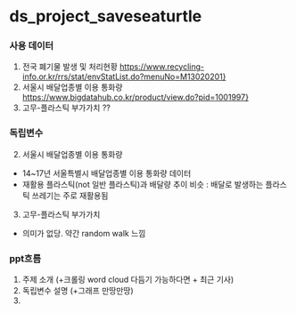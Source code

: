 # ds_project_saveseaturtle

### 사용 데이터
1. 전국 폐기물 발생 및 처리현황 https://www.recycling-info.or.kr/rrs/stat/envStatList.do?menuNo=M13020201}
2. 서울시 배달업종별 이용 통화량 https://www.bigdatahub.co.kr/product/view.do?pid=1001997}
3. 고무-플라스틱 부가가치 ??

### 독립변수

2. 서울시 배달업종별 이용 통화량
- 14~17년 서울특별시 배달업종별 이용 통화량 데이터
- 재활용 플라스틱(not 일반 플라스틱)과 배달량 추이 비슷 : 배달로 발생하는 플라스틱 쓰레기는 주로 재활용됨 

3. 고무-플라스틱 부가가치
- 의미가 없당. 약간 random walk 느낌 
### ppt흐름
1. 주제 소개 (+크롤링 word cloud 다듬기 가능하다면 + 최근 기사)
2. 독립변수 설명 (+그래프 만땅만땅)
3. 
